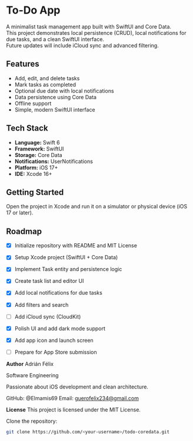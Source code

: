 # To-Do App

A minimalist task management app built with SwiftUI and Core Data.  
This project demonstrates local persistence (CRUD), local notifications for due tasks, and a clean SwiftUI interface.  
Future updates will include iCloud sync and advanced filtering.

## Features

- Add, edit, and delete tasks
- Mark tasks as completed
- Optional due date with local notifications
- Data persistence using Core Data
- Offline support
- Simple, modern SwiftUI interface

## Tech Stack

- **Language:** Swift 6  
- **Framework:** SwiftUI  
- **Storage:** Core Data  
- **Notifications:** UserNotifications  
- **Platform:** iOS 17+  
- **IDE:** Xcode 16+

## Getting Started

Open the project in Xcode and run it on a simulator or physical device (iOS 17 or later).

## Roadmap

- [x] Initialize repository with README and MIT License  
- [x] Setup Xcode project (SwiftUI + Core Data)  
- [x] Implement Task entity and persistence logic  
- [x] Create task list and editor UI  
- [x] Add local notifications for due tasks  
- [x] Add filters and search  
- [ ] Add iCloud sync (CloudKit)  
- [x] Polish UI and add dark mode support  
- [x] Add app icon and launch screen  
- [ ] Prepare for App Store submission  


**Author**
Adrián Félix

Software Engineering

Passionate about iOS development and clean architecture.

GitHub: @Elmamis69
Email: guerofelix234@gmail.com

**License**
This project is licensed under the MIT License.

Clone the repository:

```bash
git clone https://github.com/<your-username>/todo-coredata.git


